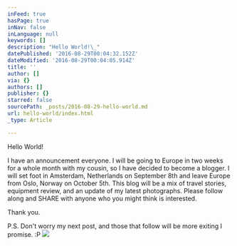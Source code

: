 ```yaml
---
inFeed: true
hasPage: true
inNav: false
inLanguage: null
keywords: []
description: "Hello World!\_"
datePublished: '2016-08-29T00:04:32.152Z'
dateModified: '2016-08-29T00:04:05.914Z'
title: ''
author: []
via: {}
authors: []
publisher: {}
starred: false
sourcePath: _posts/2016-08-29-hello-world.md
url: hello-world/index.html
_type: Article

---
```

Hello World! 

I have an announcement everyone. I will be going to Europe in two weeks for a whole month with my cousin, so I have decided to become a blogger. I will set foot in Amsterdam, Netherlands on September 8th and leave Europe from Oslo, Norway on October 5th. This blog will be a mix of travel stories, equipment review, and an update of my latest photographs. Please follow along and SHARE with anyone who you might think is interested.

Thank you.

P.S. Don't worry my next post, and those that follow will be more exiting I promise. :P
![](https://the-grid-user-content.s3-us-west-2.amazonaws.com/35dd6aa5-c4b3-4b48-81bb-7bc800cf4436.jpg)